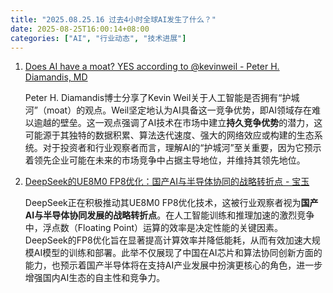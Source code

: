 ```yaml
---
title: "2025.08.25.16 过去4小时全球AI发生了什么？"
date: 2025-08-25T16:00:14+08:00
categories: ["AI", "行业动态", "技术进展"]
---
```


1.  [Does AI have a moat? YES according to @kevinweil - Peter H. Diamandis, MD](https://x.com/PeterDiamandis/status/1959844110551908756)

    Peter H. Diamandis博士分享了Kevin Weil关于人工智能是否拥有“护城河”（moat）的观点。Weil坚定地认为AI具备这一竞争优势，即AI领域存在难以逾越的壁垒。这一观点强调了AI技术在市场中建立**持久竞争优势**的潜力，这可能源于其独特的数据积累、算法迭代速度、强大的网络效应或构建的生态系统。对于投资者和行业观察者而言，理解AI的“护城河”至关重要，因为它预示着领先企业可能在未来的市场竞争中占据主导地位，并维持其领先地位。

2.  [DeepSeek的UE8M0 FP8优化：国产AI与半导体协同的战略转折点 - 宝玉](https://x.com/dotey/status/1959830546969698587)

    DeepSeek正在积极推动其UE8M0 FP8优化技术，这被行业观察者视为**国产AI与半导体协同发展的战略转折点**。在人工智能训练和推理加速的激烈竞争中，浮点数（Floating Point）运算的效率是决定性能的关键因素。DeepSeek的FP8优化旨在显著提高计算效率并降低能耗，从而有效加速大规模AI模型的训练和部署。此举不仅展现了中国在AI芯片和算法协同创新方面的能力，也预示着国产半导体将在支持AI产业发展中扮演更核心的角色，进一步增强国内AI生态的自主性和竞争力。